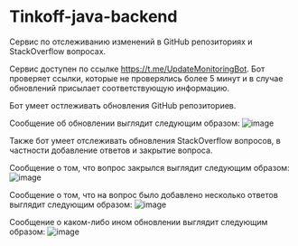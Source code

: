 # Tinkoff-java-backend

Сервис по отслеживанию изменений в GitHub репозиториях и StackOverflow вопросах. 

Сервис доступен по ссылке https://t.me/UpdateMonitoringBot. Бот проверяет ссылки, которые не проверялись более 5 минут и в случае обновлений присылает соответствующую информацию.

Бот умеет остлеживать обновления GitHub репозиториев. 

Сообщение об обновлении выглядит следующим образом: ![image](https://user-images.githubusercontent.com/78645533/232025190-983ea55d-0bfa-4edd-ae53-56e5d0b33877.png)

Также бот умеет отслеживать обновления StackOverflow вопросов, в частности добавление ответов и закрытие вопроса.

Сообщение о том, что вопрос закрылся выглядит следующим образом: ![image](https://user-images.githubusercontent.com/78645533/232025416-9b98e8d4-206f-4378-b332-8746d5b5774f.png)

Сообщение о том, что на вопрос было добавлено несколько ответов выглядит следующим образом: ![image](https://user-images.githubusercontent.com/78645533/232025483-cadd8505-6184-48c3-88eb-0d09b2f99676.png)

Сообщение о каком-либо ином обновлении выглядит следующим образом: ![image](https://user-images.githubusercontent.com/78645533/232025615-a74efe0e-62ac-4c49-b4c4-fa4781292dd4.png)
